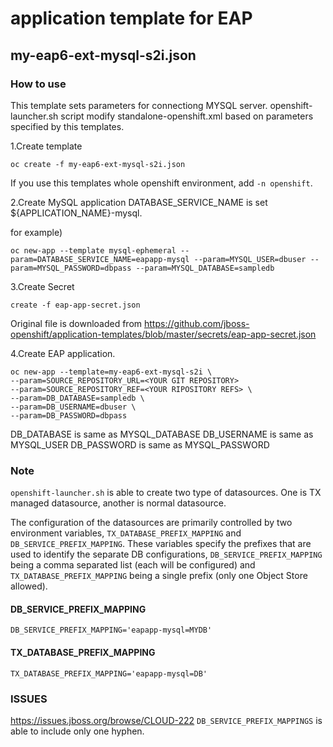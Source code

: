 # application template for EAP
## my-eap6-ext-mysql-s2i.json

### How to use
This template sets parameters for connectiong MYSQL server. 
openshift-launcher.sh script modify standalone-openshift.xml based on parameters specified by this templates.

1.Create template
```
oc create -f my-eap6-ext-mysql-s2i.json
```
If you use this templates whole openshift environment, add `-n openshift`.

2.Create MySQL application
DATABASE_SERVICE_NAME is set ${APPLICATION_NAME}-mysql.

for example)
```
oc new-app --template mysql-ephemeral --param=DATABASE_SERVICE_NAME=eapapp-mysql --param=MYSQL_USER=dbuser --param=MYSQL_PASSWORD=dbpass --param=MYSQL_DATABASE=sampledb
```

3.Create Secret
```
create -f eap-app-secret.json
```
Original file is downloaded from https://github.com/jboss-openshift/application-templates/blob/master/secrets/eap-app-secret.json


4.Create EAP application.
```
oc new-app --template=my-eap6-ext-mysql-s2i \
--param=SOURCE_REPOSITORY_URL=<YOUR GIT REPOSITORY>
--param=SOURCE_REPOSITORY_REF=<YOUR RIPOSITORY REFS> \
--param=DB_DATABASE=sampledb \
--param=DB_USERNAME=dbuser \
--param=DB_PASSWORD=dbpass
```

DB_DATABASE is same as MYSQL_DATABASE
DB_USERNAME is same as MYSQL_USER
DB_PASSWORD is same as MYSQL_PASSWORD

### Note
`openshift-launcher.sh` is able to create two type of datasources. One is TX managed datasource, another is normal datasource.

The configuration of the datasources are primarily controlled by two environment variables, `TX_DATABASE_PREFIX_MAPPING` and `DB_SERVICE_PREFIX_MAPPING`.  These variables specify the prefixes that are used to identify the separate DB configurations, `DB_SERVICE_PREFIX_MAPPING` being a comma separated list (each will be configured) and `TX_DATABASE_PREFIX_MAPPING` being a single prefix (only one Object Store allowed).

 
#### DB_SERVICE_PREFIX_MAPPING
`DB_SERVICE_PREFIX_MAPPING='eapapp-mysql=MYDB'`

#### TX_DATABASE_PREFIX_MAPPING
`TX_DATABASE_PREFIX_MAPPING='eapapp-mysql=DB'`


### ISSUES
https://issues.jboss.org/browse/CLOUD-222
`DB_SERVICE_PREFIX_MAPPINGS` is able to include only one hyphen.



